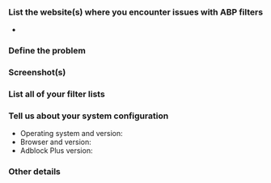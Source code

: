 <!-- Before filing an issue, disable your Adblock Plus filter(s) (**Options > Advanced > Filter Lists**) to see if the issue still occurs. If so, continue filing the issue.  -->

### List the website(s) where you encounter issues with ABP filters 

* 

<!-- Surround the URLs with backticks `` to prevents the URL from being clickable. -->
<!-- Warn with "NSFW" where applicable. -->

### Define the problem 

<!-- Describe the issue using as many details as possible. -->

### Screenshot(s) 

<!-- Screenshot(s) to describe visual issues. -->
<!-- Post links instead of Inline Images for screenshots containing Adult material. -->

### List all of your filter lists 

<!-- Go to **Options > Advanced** to see all of your filter lists. -->
<!-- If necessary, post the link of an Adblock Plus issue report. -->
<!-- https://help.eyeo.com/adblockplus/report-an-issue -->

### Tell us about your system configuration 

- Operating system and version: 
- Browser and version: 
- Adblock Plus version: 

### Other details 

<!-- Please include anything else that may be helpful for resolving the issue (e.g. your location, screenshot(s), filter suggestions, etc.) -->

